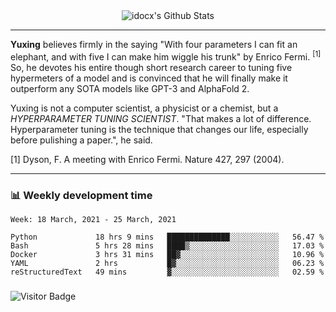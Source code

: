 <div align="center">
    <img align="center" src="https://github-readme-stats.vercel.app/api?username=idocx&show_icons=true&hide_border=true" alt="idocx's Github Stats"></img>
</div>

---

**Yuxing** believes firmly in the saying "With four parameters I can fit an elephant, and with five I can make him wiggle his trunk" by Enrico Fermi. <sup>[1]</sup> So, he devotes his entire though short research career to tuning five hypermeters of a model and is convinced that he will finally make it outperform any SOTA models like GPT-3 and AlphaFold 2.

Yuxing is not a computer scientist, a physicist or a chemist, but a *HYPERPARAMETER TUNING SCIENTIST*. "That makes a lot of difference. Hyperparameter tuning is the technique that changes our life, especially before pulishing a paper.", he said.

[1] Dyson, F. A meeting with Enrico Fermi. Nature 427, 297 (2004).


---

### 📊 Weekly development time
<!--START_SECTION:waka-->
```text
Week: 18 March, 2021 - 25 March, 2021

Python             18 hrs 9 mins   ██████████████░░░░░░░░░░░   56.47 % 
Bash               5 hrs 28 mins   ████▒░░░░░░░░░░░░░░░░░░░░   17.03 % 
Docker             3 hrs 31 mins   ██▓░░░░░░░░░░░░░░░░░░░░░░   10.96 % 
YAML               2 hrs           █▓░░░░░░░░░░░░░░░░░░░░░░░   06.23 % 
reStructuredText   49 mins         ▓░░░░░░░░░░░░░░░░░░░░░░░░   02.59 % 
```
<!--END_SECTION:waka-->

### 

![Visitor Badge](https://visitor-badge.laobi.icu/badge?page_id=idocx.idocx)